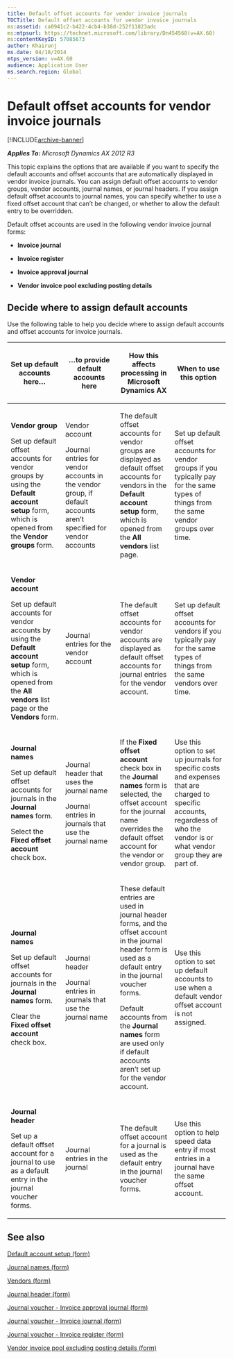 ```yaml
---
title: Default offset accounts for vendor invoice journals
TOCTitle: Default offset accounts for vendor invoice journals
ms:assetid: ca0941c2-b422-4cb4-b38d-252f11823adc
ms:mtpsurl: https://technet.microsoft.com/library/Dn454568(v=AX.60)
ms:contentKeyID: 57085673
author: Khairunj
ms.date: 04/18/2014
mtps_version: v=AX.60
audience: Application User
ms.search.region: Global
---
```


# Default offset accounts for vendor invoice journals 


[!INCLUDE[archive-banner](includes/archive-banner.md)]


_**Applies To:** Microsoft Dynamics AX 2012 R3_

This topic explains the options that are available if you want to specify the default accounts and offset accounts that are automatically displayed in vendor invoice journals. You can assign default offset accounts to vendor groups, vendor accounts, journal names, or journal headers. If you assign default offset accounts to journal names, you can specify whether to use a fixed offset account that can’t be changed, or whether to allow the default entry to be overridden.

Default offset accounts are used in the following vendor invoice journal forms:

  - **Invoice journal**

  - **Invoice register**

  - **Invoice approval journal**

  - **Vendor invoice pool excluding posting details**

## Decide where to assign default accounts

Use the following table to help you decide where to assign default accounts and offset accounts for invoice journals.

<table>
<colgroup>
<col style="width: 25%" />
<col style="width: 25%" />
<col style="width: 25%" />
<col style="width: 25%" />
</colgroup>
<thead>
<tr class="header">
<th><p>Set up default accounts here…</p></th>
<th><p>…to provide default accounts here</p></th>
<th><p>How this affects processing in Microsoft Dynamics AX</p></th>
<th><p>When to use this option</p></th>
</tr>
</thead>
<tbody>
<tr class="odd">
<td><p><strong>Vendor group</strong></p>
<p>Set up default offset accounts for vendor groups by using the <strong>Default account setup</strong> form, which is opened from the <strong>Vendor groups</strong> form.</p></td>
<td><p>Vendor account</p>
<p>Journal entries for vendor accounts in the vendor group, if default accounts aren’t specified for vendor accounts</p></td>
<td><p>The default offset accounts for vendor groups are displayed as default offset accounts for vendors in the <strong>Default account setup</strong> form, which is opened from the <strong>All vendors</strong> list page.</p></td>
<td><p>Set up default offset accounts for vendor groups if you typically pay for the same types of things from the same vendor groups over time.</p></td>
</tr>
<tr class="even">
<td><p><strong>Vendor account</strong></p>
<p>Set up default accounts for vendor accounts by using the <strong>Default account setup</strong> form, which is opened from the <strong>All vendors</strong> list page or the <strong>Vendors</strong> form.</p></td>
<td><p>Journal entries for the vendor account</p></td>
<td><p>The default offset accounts for vendor accounts are displayed as default offset accounts for journal entries for the vendor account.</p></td>
<td><p>Set up default offset accounts for vendors if you typically pay for the same types of things from the same vendors over time.</p></td>
</tr>
<tr class="odd">
<td><p><strong>Journal names</strong></p>
<p>Set up default offset accounts for journals in the <strong>Journal names</strong> form.</p>
<p>Select the <strong>Fixed offset account</strong> check box.</p></td>
<td><p>Journal header that uses the journal name</p>
<p>Journal entries in journals that use the journal name</p></td>
<td><p>If the <strong>Fixed offset account</strong> check box in the <strong>Journal names</strong> form is selected, the offset account for the journal name overrides the default offset account for the vendor or vendor group.</p></td>
<td><p>Use this option to set up journals for specific costs and expenses that are charged to specific accounts, regardless of who the vendor is or what vendor group they are part of.</p></td>
</tr>
<tr class="even">
<td><p><strong>Journal names</strong></p>
<p>Set up default offset accounts for journals in the <strong>Journal names</strong> form.</p>
<p>Clear the <strong>Fixed offset account</strong> check box.</p></td>
<td><p>Journal header</p>
<p>Journal entries in journals that use the journal name</p></td>
<td><p>These default entries are used in journal header forms, and the offset account in the journal header form is used as a default entry in the journal voucher forms.</p>
<p>Default accounts from the <strong>Journal names</strong> form are used only if default accounts aren’t set up for the vendor account.</p></td>
<td><p>Use this option to set up default accounts to use when a default vendor offset account is not assigned.</p></td>
</tr>
<tr class="odd">
<td><p><strong>Journal header</strong></p>
<p>Set up a default offset account for a journal to use as a default entry in the journal voucher forms.</p></td>
<td><p>Journal entries in the journal</p></td>
<td><p>The default offset account for a journal is used as the default entry in the journal voucher forms.</p></td>
<td><p>Use this option to help speed data entry if most entries in a journal have the same offset account.</p></td>
</tr>
</tbody>
</table>


## See also

[Default account setup (form)](https://technet.microsoft.com/library/aa583932\(v=ax.60\))

[Journal names (form)](https://technet.microsoft.com/library/aa617509\(v=ax.60\))

[Vendors (form)](https://technet.microsoft.com/library/aa592162\(v=ax.60\))

[Journal header (form)](https://technet.microsoft.com/library/aa557917\(v=ax.60\))

[Journal voucher - Invoice approval journal (form)](https://technet.microsoft.com/library/aa498954\(v=ax.60\))

[Journal voucher - Invoice journal (form)](https://technet.microsoft.com/library/aa616218\(v=ax.60\))

[Journal voucher - Invoice register (form)](https://technet.microsoft.com/library/aa575517\(v=ax.60\))

[Vendor invoice pool excluding posting details (form)](https://technet.microsoft.com/library/bb314782\(v=ax.60\))

  


